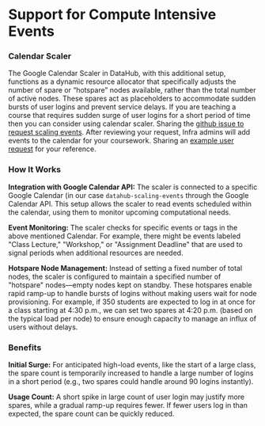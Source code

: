 # Support for Compute Intensive Events


### Calendar Scaler

The Google Calendar Scaler in DataHub, with this additional setup, functions as a dynamic resource allocator that specifically adjusts the number of spare or “hotspare” nodes available, rather than the total number of active nodes. These spares act as placeholders to accommodate sudden bursts of user logins and prevent service delays. If you are teaching a course that requires sudden surge of user logins for a short period of time then you can consider using calendar scaler. Sharing the [github issue to request scaling events](https://github.com/berkeley-dsep-infra/datahub/issues/new?assignees=felder%2Cbalajialg%2Cshaneknapp&labels=support&projects=&template=resourcescheduler.yml&title=Increase+compute+resources+for+Course+XXX+between+specific+date%28s%29%2Ftime%28s%29). After reviewing your request, Infra admins will add events to the calendar for your coursework. Sharing an [example user request](https://github.com/berkeley-dsep-infra/datahub/issues/6437) for your reference.

### How It Works
**Integration with Google Calendar API:** The scaler is connected to a specific Google Calendar (in our case `datahub-scaling-events` through the Google Calendar API. This setup allows the scaler to read events scheduled within the calendar, using them to monitor upcoming computational needs.

**Event Monitoring:** The scaler checks for specific events or tags in the above mentioned Calendar. For example, there might be events labeled "Class Lecture," "Workshop," or "Assignment Deadline" that are used to signal periods when additional resources are needed.

**Hotspare Node Management:** Instead of setting a fixed number of total nodes, the scaler is configured to maintain a specified number of "hotspare" nodes—empty nodes kept on standby. These hotspares enable rapid ramp-up to handle bursts of logins without making users wait for node provisioning. For example, if 350 students are expected to log in at once for a class starting at 4:30 p.m., we can set two spares at 4:20 p.m. (based on the typical load per node) to ensure enough capacity to manage an influx of users without delays.


### Benefits

**Initial Surge:** For anticipated high-load events, like the start of a large class, the spare count is temporarily increased to handle a large number of logins in a short period (e.g., two spares could handle around 90 logins instantly).

**Usage Count:** A short spike in large count of user login may justify more spares, while a gradual ramp-up requires fewer. If fewer users log in than expected, the spare count can be quickly reduced.